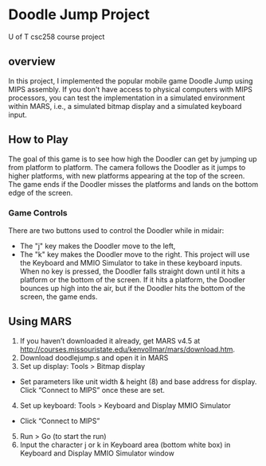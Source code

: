 # Doodle Jump Project
U of T csc258 course project 
## overview
In this project, I implemented the popular mobile game Doodle Jump using MIPS assembly. If you don't have access to physical computers with MIPS processors, you can test the implementation in a simulated environment within MARS, i.e., a simulated bitmap display and a simulated
keyboard input.
## How to Play
The goal of this game is to see how high the Doodler can get by jumping up from platform to platform. The camera follows the Doodler as it jumps to higher platforms, with new platforms appearing at the top of the screen. The game ends if
the Doodler misses the platforms and lands on the bottom edge of the screen.
### Game Controls
There are two buttons used to control the Doodler while in midair:
* The "j" key makes the Doodler
move to the left,
* The "k" key makes the Doodler
move to the right.
This project will use the Keyboard and
MMIO Simulator to take in these
keyboard inputs.
When no key is pressed, the Doodler
falls straight down until it hits a platform or the bottom of the screen. If it hits a
platform, the Doodler bounces up high into the air, but if the Doodler hits the
bottom of the screen, the game ends.
## Using MARS
1. If you haven’t downloaded it already, get MARS v4.5 at http://courses.missouristate.edu/kenvollmar/mars/download.htm.
2. Download doodlejump.s and open it in MARS
3. Set up display: Tools > Bitmap display
  * Set parameters like unit width & height (8) and base address for display.
Click “Connect to MIPS” once these are set.
4. Set up keyboard: Tools > Keyboard and Display MMIO Simulator
  * Click “Connect to MIPS”
5. Run > Go (to start the run)
6. Input the character j or k in Keyboard area (bottom white box) in Keyboard and
Display MMIO Simulator window  
  
  
  

